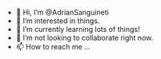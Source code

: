 - 👋 Hi, I’m @AdrianSanguineti
- 👀 I’m interested in things.
- 🌱 I’m currently learning lots of things!
- 💞️ I’m not looking to collaborate right now.
- 📫 How to reach me ...

